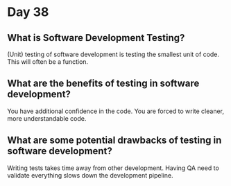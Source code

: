 # Day 38

## What is Software Development Testing?
(Unit) testing of software development is testing the smallest unit of code. This will often be a function.

## What are the benefits of testing in software development?
You have additional confidence in the code. You are forced to write cleaner, more understandable code.

## What are some potential drawbacks of testing in software development?
Writing tests takes time away from other development. Having QA need to validate everything slows down the development pipeline.